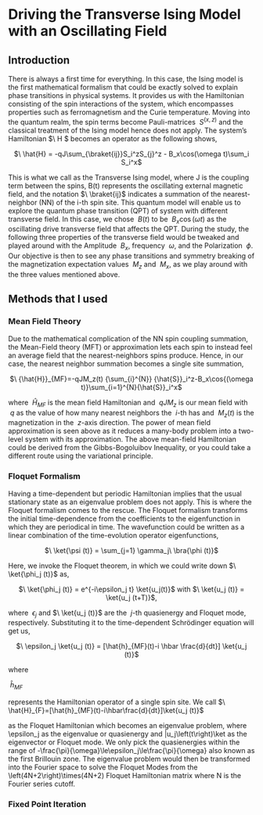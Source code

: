 # Driving the Transverse Ising Model with an Oscillating Field

 ## Introduction
 
There is always a first time for everything. In this case, the Ising model is the first mathematical formalism that could be exactly solved to explain phase transitions in physical systems. It provides us with the Hamiltonian consisting of the spin interactions of the system, which encompasses properties such as ferromagnetism and the Curie temperature. Moving into the quantum realm, the spin terms become Pauli-matrices 
$\ S^{(x,z)}$
and the classical treatment of the Ising model hence does not apply. The system’s Hamiltonian
$\ H $ 
becomes an operator as the following shows,

<p align="center">
$\ \hat{H} = -qJ\sum_{\braket{ij}}S_i^zS_{j}^z - B_x\cos(\omega t)\sum_i S_i^x$
</p>

This is what we call as the Transverse Ising model, where J is the coupling term between the spins, B(t) represents the oscillating external magnetic field, and the notation
$\ \braket{ij}$
indicates a summation of the nearest-neighbor (NN) of the i-th spin site. This quantum model will enable us to explore the quantum phase transition (QPT) of system with different transverse field. In this case, we chose $\ B(t)$ to be $\ B_x\cos(\omega t)$ as the oscillating drive transverse field that affects the QPT. During the study, the following three properties of the transverse field would be tweaked and played around with the Amplitude $\ B_x$, frequency $\ \omega$, and the Polarization $\ \phi$. Our objective is then to see any phase transitions and symmetry breaking of the magnetization expectation values $\ M_z$ and $\ M_x$, as we play around with the three values mentioned above.

## Methods that I used
### Mean Field Theory
Due to the mathematical complication of the NN spin coupling summation, the Mean-Field theory (MFT) or approximation lets each spin to instead feel an average field that the nearest-neighbors spins produce. Hence, in our case, the nearest neighbor summation becomes a single site summation,

<p align="center">
$\ {\hat{H}}_{MF}=-qJM_z(t) {\sum_{i}^{N}} {\hat{S}}_i^z-B_x\cos{(\omega t)}\sum_{i=1}^{N}{\hat{S}}_i^x$
</p>

where $\ {\hat{H}}_{MF}$ is the mean field Hamiltonian and $\ qJM_z$ is our mean field with $\ q$ as the value of how many nearest neighbors the $\ i$-th has and $\ M_z(t)$ is the magnetization in the $\ z$-axis direction. The power of mean field approximation is seen above as it reduces a many-body problem into a two-level system with its approximation. The above mean-field Hamiltonian could be derived from the Gibbs-Bogoluibov Inequality, or you could take a different route using the variational principle.


### Floquet Formalism
Having a time-dependent but periodic Hamiltonian implies that the usual stationary state as an eigenvalue problem does not apply. This is where the Floquet formalism comes to the rescue. The Floquet formalism transforms the initial time-dependence from the coefficients to the eigenfunction in which they are periodical in time. The wavefunction could be written as a linear combination of the time-evolution operator eigenfunctions,


<p align = "center">          
$\ \ket{\psi (t)} = \sum_{j=1} \gamma_j\ \bra{\phi (t)}$
  </p>
         


Here, we invoke the Floquet theorem, in which we could write down $\ \ket{\phi_j (t)}$ as,

<p align="center">
$\ \ket{\phi_j (t)} = e^{-i\epsilon_j t} \ket{u_j(t)}$ 
with 
$\ \ket{u_j (t)} = \ket{u_j (t+T)}$,
  </p>
  
where 
$\ \epsilon_j$ and $\ \ket{u_j (t)}$ 
are the $\ j$-th quasienergy and Floquet mode, respectively. Substituting it to the time-dependent Schrödinger equation will get us, 	

<p align="center">
 $\ \epsilon_j \ket{u_j (t)} = [\hat{h}_{MF}(t)-i \hbar \frac{d}{dt}] \ket{u_j (t)}$
 </p>
 

where <p>$\ \hat{h}_{MF}$</p> represents the Hamiltonian operator of a single spin site. We call 
$\ \hat{H}_{F}=[\hat{h}_{MF}(t)-i\hbar\frac{d}{dt}]\ket{u_j (t)}$ 

as the Floquet Hamiltonian which becomes an eigenvalue problem, where \epsilon_j as the eigenvalue or quasienergy and |u_j\left(t\right)\ket as the eigenvector or Floquet mode. We only pick the quasienergies within the range of -\frac{\pi}{\omega}\le\epsilon_j\le\frac{\pi}{\omega} also known as the first Brillouin zone. The eigenvalue problem would then be transformed into the Fourier space to solve the Floquet Modes from the \left(4N+2\right)\times(4N+2) Floquet Hamiltonian matrix where N is the Fourier series cutoff.



### Fixed Point Iteration

